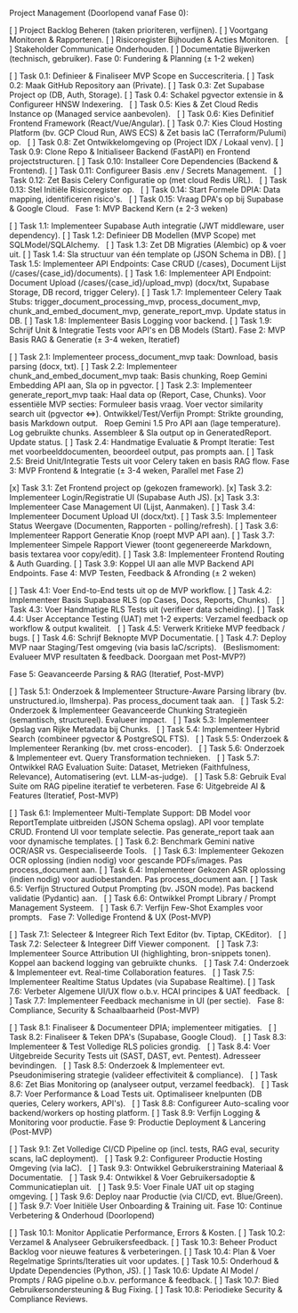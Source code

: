 Project Management (Doorlopend vanaf Fase 0):

[ ] Project Backlog Beheren (taken prioriteren, verfijnen).
[ ] Voortgang Monitoren & Rapporteren.
[ ] Risicoregister Bijhouden & Acties Monitoren.   
[ ] Stakeholder Communicatie Onderhouden.
[ ] Documentatie Bijwerken (technisch, gebruiker).
Fase 0: Fundering & Planning (± 1-2 weken)

[ ] Task 0.1: Definieer & Finaliseer MVP Scope en Succescriteria.
[ ] Task 0.2: Maak GitHub Repository aan (Private).
[ ] Task 0.3: Zet Supabase Project op (DB, Auth, Storage).
[ ] Task 0.4: Schakel pgvector extensie in & Configureer HNSW Indexering.   
[ ] Task 0.5: Kies & Zet Cloud Redis Instance op (Managed service aanbevolen).   
[ ] Task 0.6: Kies Definitief Frontend Framework (React/Vue/Angular).
[ ] Task 0.7: Kies Cloud Hosting Platform (bv. GCP Cloud Run, AWS ECS) & Zet basis IaC (Terraform/Pulumi) op.   
[ ] Task 0.8: Zet Ontwikkelomgeving op (Project IDX / Lokaal venv).
[ ] Task 0.9: Clone Repo & Initialiseer Backend (FastAPI) en Frontend projectstructuren.
[ ] Task 0.10: Installeer Core Dependencies (Backend & Frontend).
[ ] Task 0.11: Configureer Basis .env / Secrets Management.   
[ ] Task 0.12: Zet Basis Celery Configuratie op (met cloud Redis URL).   
[ ] Task 0.13: Stel Initiële Risicoregister op.   
[ ] Task 0.14: Start Formele DPIA: Data mapping, identificeren risico's.   
[ ] Task 0.15: Vraag DPA's op bij Supabase & Google Cloud.   
Fase 1: MVP Backend Kern (± 2-3 weken)

[ ] Task 1.1: Implementeer Supabase Auth integratie (JWT middleware, user dependency).
[ ] Task 1.2: Definieer DB Modellen (MVP Scope) met SQLModel/SQLAlchemy.   
[ ] Task 1.3: Zet DB Migraties (Alembic) op & voer uit.
[ ] Task 1.4: Sla structuur van één template op (JSON Schema in DB).
[ ] Task 1.5: Implementeer API Endpoints: Case CRUD (/cases), Document Lijst (/cases/{case_id}/documents).
[ ] Task 1.6: Implementeer API Endpoint: Document Upload (/cases/{case_id}/upload_mvp) (docx/txt, Supabase Storage, DB record, trigger Celery).
[ ] Task 1.7: Implementeer Celery Taak Stubs: trigger_document_processing_mvp, process_document_mvp, chunk_and_embed_document_mvp, generate_report_mvp. Update status in DB.
[ ] Task 1.8: Implementeer Basis Logging voor backend.
[ ] Task 1.9: Schrijf Unit & Integratie Tests voor API's en DB Models (Start).
Fase 2: MVP Basis RAG & Generatie (± 3-4 weken, Iteratief)

[ ] Task 2.1: Implementeer process_document_mvp taak: Download, basis parsing (docx, txt).
[ ] Task 2.2: Implementeer chunk_and_embed_document_mvp taak: Basis chunking, Roep Gemini Embedding API aan, Sla op in pgvector.
[ ] Task 2.3: Implementeer generate_report_mvp taak:
Haal data op (Report, Case, Chunks).
Voor essentiële MVP secties:
Formuleer basis vraag.
Voer vector similarity search uit (pgvector <=>).
Ontwikkel/Test/Verfijn Prompt: Strikte grounding, basis Markdown output.   
Roep Gemini 1.5 Pro API aan (lage temperature).
Log gebruikte chunks.
Assembleer & Sla output op in GeneratedReport.
Update status.
[ ] Task 2.4: Handmatige Evaluatie & Prompt Iteratie: Test met voorbeelddocumenten, beoordeel output, pas prompts aan.
[ ] Task 2.5: Breid Unit/Integratie Tests uit voor Celery taken en basis RAG flow.
Fase 3: MVP Frontend & Integratie (± 3-4 weken, Parallel met Fase 2)

[x] Task 3.1: Zet Frontend project op (gekozen framework).
[x] Task 3.2: Implementeer Login/Registratie UI (Supabase Auth JS).
[x] Task 3.3: Implementeer Case Management UI (Lijst, Aanmaken).
[ ] Task 3.4: Implementeer Document Upload UI (docx/txt).
[ ] Task 3.5: Implementeer Status Weergave (Documenten, Rapporten - polling/refresh).
[ ] Task 3.6: Implementeer Rapport Generatie Knop (roept MVP API aan).
[ ] Task 3.7: Implementeer Simpele Rapport Viewer (toont gegenereerde Markdown, basis textarea voor copy/edit).
[ ] Task 3.8: Implementeer Frontend Routing & Auth Guarding.
[ ] Task 3.9: Koppel UI aan alle MVP Backend API Endpoints.
Fase 4: MVP Testen, Feedback & Afronding (± 2 weken)

[ ] Task 4.1: Voer End-to-End tests uit op de MVP workflow.
[ ] Task 4.2: Implementeer Basis Supabase RLS (op Cases, Docs, Reports, Chunks).   
[ ] Task 4.3: Voer Handmatige RLS Tests uit (verifieer data scheiding).
[ ] Task 4.4: User Acceptance Testing (UAT) met 1-2 experts: Verzamel feedback op workflow & output kwaliteit.   
[ ] Task 4.5: Verwerk Kritieke MVP feedback / bugs.
[ ] Task 4.6: Schrijf Beknopte MVP Documentatie.
[ ] Task 4.7: Deploy MVP naar Staging/Test omgeving (via basis IaC/scripts).   
(Beslismoment: Evalueer MVP resultaten & feedback. Doorgaan met Post-MVP?)

Fase 5: Geavanceerde Parsing & RAG (Iteratief, Post-MVP)

[ ] Task 5.1: Onderzoek & Implementeer Structure-Aware Parsing library (bv. unstructured.io, llmsherpa). Pas process_document taak aan.   
[ ] Task 5.2: Onderzoek & Implementeer Geavanceerde Chunking Strategieën (semantisch, structureel). Evalueer impact.   
[ ] Task 5.3: Implementeer Opslag van Rijke Metadata bij Chunks.   
[ ] Task 5.4: Implementeer Hybrid Search (combineer pgvector & PostgreSQL FTS).   
[ ] Task 5.5: Onderzoek & Implementeer Reranking (bv. met cross-encoder).   
[ ] Task 5.6: Onderzoek & Implementeer evt. Query Transformation technieken.   
[ ] Task 5.7: Ontwikkel RAG Evaluation Suite: Dataset, Metrieken (Faithfulness, Relevance), Automatisering (evt. LLM-as-judge).   
[ ] Task 5.8: Gebruik Eval Suite om RAG pipeline iteratief te verbeteren.
Fase 6: Uitgebreide AI & Features (Iteratief, Post-MVP)

[ ] Task 6.1: Implementeer Multi-Template Support:
DB Model voor ReportTemplate uitbreiden (JSON Schema opslag).
API voor template CRUD.
Frontend UI voor template selectie.
Pas generate_report taak aan voor dynamische templates.
[ ] Task 6.2: Benchmark Gemini native OCR/ASR vs. Gespecialiseerde Tools.   
[ ] Task 6.3: Implementeer Gekozen OCR oplossing (indien nodig) voor gescande PDFs/images. Pas process_document aan.
[ ] Task 6.4: Implementeer Gekozen ASR oplossing (indien nodig) voor audiobestanden. Pas process_document aan.
[ ] Task 6.5: Verfijn Structured Output Prompting (bv. JSON mode). Pas backend validatie (Pydantic) aan.   
[ ] Task 6.6: Ontwikkel Prompt Library / Prompt Management Systeem.   
[ ] Task 6.7: Verfijn Few-Shot Examples voor prompts.   
Fase 7: Volledige Frontend & UX (Post-MVP)

[ ] Task 7.1: Selecteer & Integreer Rich Text Editor (bv. Tiptap, CKEditor).   
[ ] Task 7.2: Selecteer & Integreer Diff Viewer component.   
[ ] Task 7.3: Implementeer Source Attribution UI (highlighting, bron-snippets tonen). Koppel aan backend logging van gebruikte chunks.   
[ ] Task 7.4: Onderzoek & Implementeer evt. Real-time Collaboration features.   
[ ] Task 7.5: Implementeer Realtime Status Updates (via Supabase Realtime).
[ ] Task 7.6: Verbeter Algemene UI/UX flow o.b.v. HCAI principes & UAT feedback.   
[ ] Task 7.7: Implementeer Feedback mechanisme in UI (per sectie).   
Fase 8: Compliance, Security & Schaalbaarheid (Post-MVP)

[ ] Task 8.1: Finaliseer & Documenteer DPIA; implementeer mitigaties.   
[ ] Task 8.2: Finaliseer & Teken DPA's (Supabase, Google Cloud).   
[ ] Task 8.3: Implementeer & Test Volledige RLS policies grondig.   
[ ] Task 8.4: Voer Uitgebreide Security Tests uit (SAST, DAST, evt. Pentest). Adresseer bevindingen.   
[ ] Task 8.5: Onderzoek & Implementeer evt. Pseudonimisering strategie (valideer effectiviteit & compliance).   
[ ] Task 8.6: Zet Bias Monitoring op (analyseer output, verzamel feedback).   
[ ] Task 8.7: Voer Performance & Load Tests uit. Optimaliseer knelpunten (DB queries, Celery workers, API's).   
[ ] Task 8.8: Configureer Auto-scaling voor backend/workers op hosting platform.
[ ] Task 8.9: Verfijn Logging & Monitoring voor productie.
Fase 9: Productie Deployment & Lancering (Post-MVP)

[ ] Task 9.1: Zet Volledige CI/CD Pipeline op (incl. tests, RAG eval, security scans, IaC deployment).   
[ ] Task 9.2: Configureer Productie Hosting Omgeving (via IaC).   
[ ] Task 9.3: Ontwikkel Gebruikerstraining Materiaal & Documentatie.   
[ ] Task 9.4: Ontwikkel & Voer Gebruikersadoptie & Communicatieplan uit.   
[ ] Task 9.5: Voer Finale UAT uit op staging omgeving.
[ ] Task 9.6: Deploy naar Productie (via CI/CD, evt. Blue/Green).   
[ ] Task 9.7: Voer Initiële User Onboarding & Training uit.
Fase 10: Continue Verbetering & Onderhoud (Doorlopend)

[ ] Task 10.1: Monitor Applicatie Performance, Errors & Kosten.
[ ] Task 10.2: Verzamel & Analyseer Gebruikersfeedback.
[ ] Task 10.3: Beheer Product Backlog voor nieuwe features & verbeteringen.
[ ] Task 10.4: Plan & Voer Regelmatige Sprints/Iteraties uit voor updates.
[ ] Task 10.5: Onderhoud & Update Dependencies (Python, JS).
[ ] Task 10.6: Update AI Model / Prompts / RAG pipeline o.b.v. performance & feedback.
[ ] Task 10.7: Bied Gebruikersondersteuning & Bug Fixing.
[ ] Task 10.8: Periodieke Security & Compliance Reviews.
